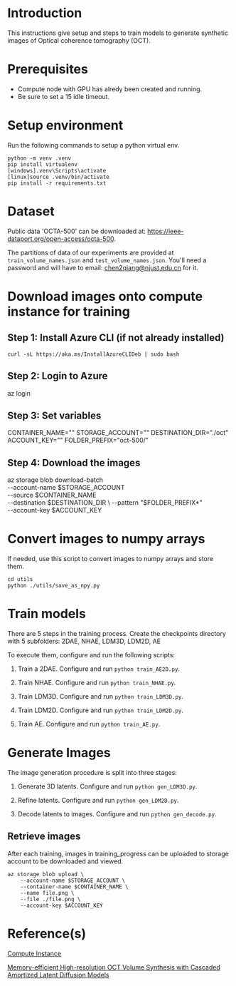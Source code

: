 # Introduction

This instructions give setup and steps to train models to 
generate synthetic images of Optical coherence tomography (OCT).

# Prerequisites

- Compute node with GPU has alredy been created and running.
- Be sure to set a 15 idle timeout.

# Setup environment

Run the following commands to setup a python virtual env.

```
python -m venv .venv
pip install virtualenv
[windows].venv\Scripts\activate
[linux]source .venv/bin/activate
pip install -r requirements.txt
```
# Dataset

Public data 'OCTA-500' can be downloaded at: https://ieee-dataport.org/open-access/octa-500.

The partitions of data of our experiments are provided at `train_volume_names.json` and `test_volume_names.json`.
You'll need a password and will have to email: chen2qiang@njust.edu.cn for it.

# Download images onto compute instance for training

## Step 1: Install Azure CLI (if not already installed)
```
curl -sL https://aka.ms/InstallAzureCLIDeb | sudo bash
```

## Step 2: Login to Azure
az login

## Step 3: Set variables
CONTAINER_NAME="<redacted>"
STORAGE_ACCOUNT="<redacted>"
DESTINATION_DIR="./oct"
ACCOUNT_KEY="<redacted>"
FOLDER_PREFIX="oct-500/"

## Step 4: Download the images
az storage blob download-batch \
    --account-name $STORAGE_ACCOUNT \
    --source $CONTAINER_NAME \
    --destination $DESTINATION_DIR \
    --pattern "$FOLDER_PREFIX*" \
    --account-key $ACCOUNT_KEY

# Convert images to numpy arrays

If needed, use this script to convert images to numpy arrays and store them.
```
cd utils
python ./utils/save_as_npy.py
```

# Train models

There are 5 steps in the training process. 
Create the checkpoints directory with 5 subfolders:
2DAE, NHAE, LDM3D, LDM2D, AE

To execute them, configure and run the following scripts:

1. Train a 2DAE. Configure and run `python train_AE2D.py`.

2. Train NHAE. Configure and run `python train_NHAE.py`.

3. Train LDM3D. Configure and run `python train_LDM3D.py`.

4. Train LDM2D. Configure and run `python train_LDM2D.py`.

5. Train AE. Configure and run `python train_AE.py`.

# Generate Images

The image generation procedure is split into three stages:

1.  Generate 3D latents. Configure and run `python gen_LDM3D.py`.

2.  Refine latents. Configure and run `python gen_LDM2D.py`.

3.  Decode latents to images. Configure and run `python gen_decode.py`.


## Retrieve images

After each training, images in training_progress can be uploaded to storage account to be downloaded and viewed.
```
az storage blob upload \
    --account-name $STORAGE_ACCOUNT \
    --container-name $CONTAINER_NAME \
    --name file.png \
    --file ./file.png \
    --account-key $ACCOUNT_KEY
```

# Reference(s)

[Compute Instance](https://learn.microsoft.com/en-us/azure/machine-learning/concept-compute-instance?view=azureml-api-2)

[Memory-efficient High-resolution OCT Volume Synthesis with Cascaded Amortized Latent Diffusion Models](https://arxiv.org/pdf/2405.16516)
